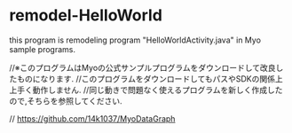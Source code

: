 # remodel-HelloWorld
this program is remodeling program "HelloWorldActivity.java" in Myo sample programs.

//※このプログラムはMyoの公式サンプルプログラムをダウンロードして改良したものになります.
//このプログラムをダウンロードしてもパスやSDKの関係上上手く動作しません.
//同じ動きで問題なく使えるプログラムを新しく作成したので,そちらを参照してください.

// https://github.com/14k1037/MyoDataGraph
